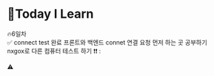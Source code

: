 
# 🎃Today I Learn  
🔥6일차  
✅
connect test 완료
프론트와 백엔드 connet 연결 요청 먼저 하는 곳 공부하기
nxgox로 다른 컴퓨터 테스트 하기
❗️❗️ : 

⚠️







